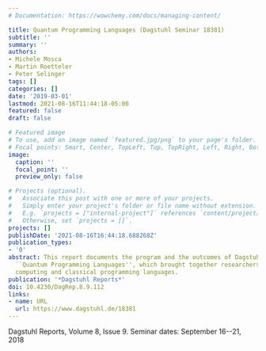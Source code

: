 ```yaml
---
# Documentation: https://wowchemy.com/docs/managing-content/

title: Quantum Programming Languages (Dagstuhl Seminar 18381)
subtitle: ''
summary: ''
authors:
- Michele Mosca
- Martin Roetteler
- Peter Selinger
tags: []
categories: []
date: '2019-03-01'
lastmod: 2021-08-16T11:44:18-05:00
featured: false
draft: false

# Featured image
# To use, add an image named `featured.jpg/png` to your page's folder.
# Focal points: Smart, Center, TopLeft, Top, TopRight, Left, Right, BottomLeft, Bottom, BottomRight.
image:
  caption: ''
  focal_point: ''
  preview_only: false

# Projects (optional).
#   Associate this post with one or more of your projects.
#   Simply enter your project's folder or file name without extension.
#   E.g. `projects = ["internal-project"]` references `content/project/deep-learning/index.md`.
#   Otherwise, set `projects = []`.
projects: []
publishDate: '2021-08-16T16:44:18.688268Z'
publication_types:
- '0'
abstract: This report documents the program and the outcomes of Dagstuhl Seminar 18381
  ``Quantum Programming Languages'', which brought together researchers from quantum
  computing and classical programming languages.
publication: '*Dagstuhl Reports*'
doi: 10.4230/DagRep.8.9.112
links:
- name: URL
  url: https://www.dagstuhl.de/18381
---
```

Dagstuhl Reports, Volume 8, Issue 9. Seminar dates: September 16--21, 2018